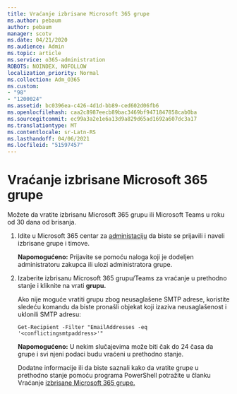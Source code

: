 ```yaml
---
title: Vraćanje izbrisane Microsoft 365 grupe
ms.author: pebaum
author: pebaum
manager: scotv
ms.date: 04/21/2020
ms.audience: Admin
ms.topic: article
ms.service: o365-administration
ROBOTS: NOINDEX, NOFOLLOW
localization_priority: Normal
ms.collection: Adm_O365
ms.custom:
- "98"
- "1200024"
ms.assetid: bc0396ea-c426-4d1d-bb89-ced602d06fb6
ms.openlocfilehash: caa2c8987eecb89bac3469bf9471847858cab0ba
ms.sourcegitcommit: ec99a3a2e1e6a13d9a829d65ad1692a607dc3a17
ms.translationtype: MT
ms.contentlocale: sr-Latn-RS
ms.lasthandoff: 04/06/2021
ms.locfileid: "51597457"
---
```

# <a name="restore-a-deleted-microsoft-365-group"></a>Vraćanje izbrisane Microsoft 365 grupe

Možete da vratite izbrisanu Microsoft 365 grupu ili Microsoft Teams u roku od 30 dana od brisanja.

1. Idite u Microsoft 365 centar za [administaciju](https://aka.ms/RestoreDeletedGroup) da biste se prijavili i naveli izbrisane grupe i timove.

    **Napomogućeno:** Prijavite se pomoću naloga koji je dodeljen administratoru zakupca ili ulozi administratora grupe.

1. Izaberite izbrisanu Microsoft 365 grupu/Teams za vraćanje u prethodno stanje i kliknite na vrati **grupu.**

    Ako nije moguće vratiti grupu zbog neusaglašene SMTP adrese, koristite sledeću komandu da biste pronašli objekat koji izaziva neusaglašenost i uklonili SMTP adresu:

    `Get-Recipient -Filter "EmailAddresses -eq '<conflictingsmtpaddress>'"`

    **Napomogućeno:** U nekim slučajevima može biti čak do 24 časa da grupe i svi njeni podaci budu vraćeni u prethodno stanje.

    Dodatne informacije ili da biste saznali kako da vratite grupe u prethodno stanje pomoću programa PowerShell potražite u članku Vraćanje [izbrisane Microsoft 365 grupe.](https://go.microsoft.com/fwlink/?linkid=867802)